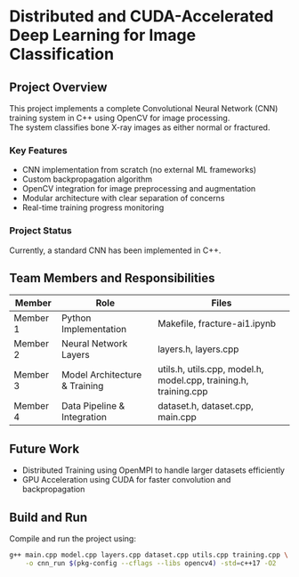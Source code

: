 # Distributed and CUDA-Accelerated Deep Learning for Image Classification

## Project Overview
This project implements a complete Convolutional Neural Network (CNN) training system in C++ using OpenCV for image processing.  
The system classifies bone X-ray images as either normal or fractured.

### Key Features
- CNN implementation from scratch (no external ML frameworks)  
- Custom backpropagation algorithm  
- OpenCV integration for image preprocessing and augmentation  
- Modular architecture with clear separation of concerns  
- Real-time training progress monitoring  

### Project Status
Currently, a standard CNN has been implemented in C++.  

## Team Members and Responsibilities

| Member   | Role                          | Files |
|----------|-------------------------------|-------|
| Member 1 | Python Implementation         | Makefile, fracture-ai1.ipynb |
| Member 2 | Neural Network Layers         | layers.h, layers.cpp |
| Member 3 | Model Architecture & Training | utils.h, utils.cpp, model.h, model.cpp, training.h, training.cpp |
| Member 4 | Data Pipeline & Integration   | dataset.h, dataset.cpp, main.cpp |

## Future Work
- Distributed Training using OpenMPI to handle larger datasets efficiently  
- GPU Acceleration using CUDA for faster convolution and backpropagation  

## Build and Run
Compile and run the project using:
```bash
g++ main.cpp model.cpp layers.cpp dataset.cpp utils.cpp training.cpp \
    -o cnn_run $(pkg-config --cflags --libs opencv4) -std=c++17 -O2

